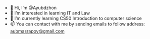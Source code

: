 - 👋 Hi, I’m @Ayubdzhon
- 👀 I’m interested in learning IT and Law
- 🌱 I’m currently learning CS50 Introduction to computer science 
- 📫 You can contact with me by sending emails to follow address: aubmasrapov@gmail.com

<!---
Ayubdzhon/Ayubdzhon is a ✨ special ✨ repository because its `README.md` (this file) appears on your GitHub profile.
You can click the Preview link to take a look at your changes.
--->
